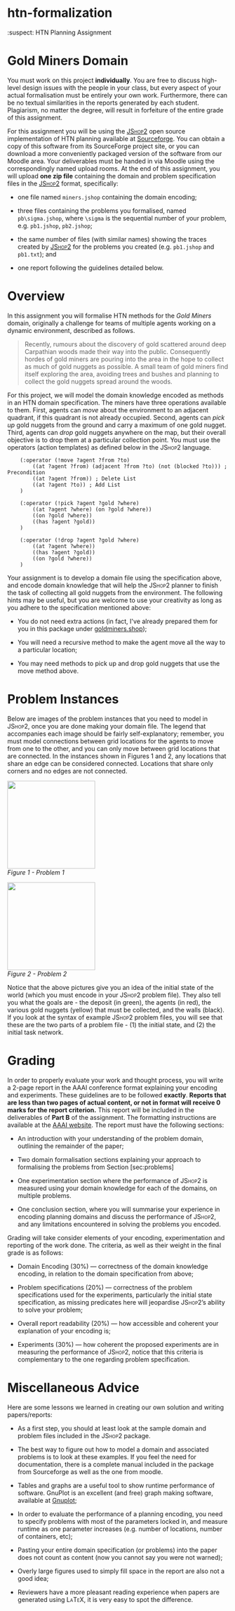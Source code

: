 # htn-formalization
:suspect: HTN Planning Assignment

Gold Miners Domain
==================

You must work on this project **individually**. You are free to discuss high-level design issues with the people in your class, but every aspect of your actual formalisation must be entirely your own work. Furthermore, there can be no textual similarities in the reports generated by each student. Plagiarism, no matter the degree, will result in forfeiture of the entire grade of this assignment.

For this assignment you will be using the <span style="font-variant:small-caps;">[JShop2](https://sourceforge.net/projects/shop/files/JSHOP2/)</span> open source implementation of HTN planning available at [Sourceforge](https://sourceforge.net/projects/shop/files/JSHOP2/). You can obtain a copy of this software from its SourceForge project site, or you can download a more conveniently packaged version of the software from our Moodle area. Your deliverables must be handed in via Moodle using the correspondingly named upload rooms. At the end of this assignment, you will upload **one zip file** containing the domain and problem specification files in the <span style="font-variant:small-caps;">[JShop2](https://sourceforge.net/projects/shop/files/JSHOP2/)</span> format, specifically:

-   one file named `miners.jshop` containing the domain encoding;

-   three files containing the problems you formalised, named `pb\sigma.jshop`, where `\sigma` is the sequential number of your problem, e.g. `pb1.jshop`, `pb2.jshop`;

-   the same number of files (with similar names) showing the traces created by <span style="font-variant:small-caps;">[JShop2](https://sourceforge.net/projects/shop/files/JSHOP2/)</span> for the problems you created (e.g. `pb1.jshop` and `pb1.txt`); and

-   one report following the guidelines detailed below.

Overview
========

In this assignment you will formalise HTN methods for the *Gold Miners* domain, originally a challenge for teams of multiple agents working on a dynamic environment, described as follows.

> Recently, rumours about the discovery of gold scattered around deep Carpathian woods made their way into the public. Consequently hordes of gold miners are pouring into the area in the hope to collect as much of gold nuggets as possible. A small team of gold miners find itself exploring the area, avoiding trees and bushes and planning to collect the gold nuggets spread around the woods.

For this project, we will model the domain knowledge encoded as methods in an HTN domain specification. The miners have three operations available to them. First, agents can *move* about the environment to an adjacent quadrant, if this quadrant is not already occupied. Second, agents can *pick up* gold nuggets from the ground and carry a maximum of one gold nugget. Third, agents can *drop* gold nuggets anywhere on the map, but their overall objective is to drop them at a particular collection point. You must use the operators (action templates) as defined below in the <span style="font-variant:small-caps;">JShop2</span> language.

```LISP
    (:operator (!move ?agent ?from ?to)
        ((at ?agent ?from) (adjacent ?from ?to) (not (blocked ?to))) ; Precondition
        ((at ?agent ?from)) ; Delete List
        ((at ?agent ?to)) ; Add List
    )

    (:operator (!pick ?agent ?gold ?where)
        ((at ?agent ?where) (on ?gold ?where))
        ((on ?gold ?where))
        ((has ?agent ?gold))
    )   

    (:operator (!drop ?agent ?gold ?where)
        ((at ?agent ?where))
        ((has ?agent ?gold))
        ((on ?gold ?where))
    )
```

Your assignment is to develop a domain file using the specification above, and encode domain knowledge that will help the <span style="font-variant:small-caps;">JShop2</span> planner to finish the task of collecting all gold nuggets from the environment. The following hints may be useful, but you are welcome to use your creativity as long as you adhere to the specification mentioned above:

-   You do not need extra actions (in fact, I've already prepared them for you in this package under [goldminers.shop](htn/goldminers.shop));

-   You will need a recursive method to make the agent move all the way to a particular location;

-   You may need methods to pick up and drop gold nuggets that use the move method above.

Problem Instances
=================

Below are images of the problem instances that you need to model in <span style="font-variant:small-caps;">JShop2</span>, once you are done making your domain file. The legend that accompanies each image should be fairly self-explanatory; remember, you must model connections between grid locations for the agents to move from one to the other, and you can only move between grid locations that are connected. In the instances shown in Figures 1 and 2, any locations that share an edge can be considered connected. Locations that share only corners and no edges are not connected.

<!--![Problem 1](https://github.com/pucrs-automated-planning/htn-formalization/raw/master/prob1.png "Problem 1")-->
<img src="https://github.com/pucrs-automated-planning/htn-formalization/raw/master/prob1.png" width="200"></br>
_Figure 1 - Problem 1_

<!--![Problem 2](https://github.com/pucrs-automated-planning/htn-formalization/raw/master/prob2.png "Problem 2")-->
<img src="https://github.com/pucrs-automated-planning/htn-formalization/raw/master/prob2.png" width="200"></br>
_Figure 2 - Problem 2_

Notice that the above pictures give you an idea of the initial state of the world (which you must encode in your <span style="font-variant:small-caps;">JShop2</span> problem file). They also tell you what the goals are - the deposit (in green), the agents (in red), the various gold nuggets (yellow) that must be collected, and the walls (black). If you look at the syntax of example <span style="font-variant:small-caps;">JShop2</span> problem files, you will see that these are the two parts of a problem file - (1) the initial state, and (2) the initial task network.

Grading
=======

In order to properly evaluate your work and thought process, you will write a 2-page report in the AAAI conference format explaining your encoding and experiments. These guidelines are to be followed **exactly**. **Reports that are less than two pages of actual content, or not in format will receive 0 marks for the report criterion.** This report will be included in the deliverables of **Part B** of the assignment. The formatting instructions are available at the [AAAI website](http://www.aaai.org/Publications/Templates/AuthorKit.zip). The report must have the following sections:

-   An introduction with your understanding of the problem domain, outlining the remainder of the paper;

-   Two domain formalisation sections explaining your approach to formalising the problems from Section \[sec:problems\]

-   One experimentation section where the performance of <span style="font-variant:small-caps;">JShop2</span> is measured using your domain knowledge for each of the domains, on multiple problems.

-   One conclusion section, where you will summarise your experience in encoding planning domains and discuss the performance of <span style="font-variant:small-caps;">JShop2</span>, and any limitations encountered in solving the problems you encoded.

Grading will take consider elements of your encoding, experimentation and reporting of the work done. The criteria, as well as their weight in the final grade is as follows:

-   Domain Encoding (30%) — correctness of the domain knowledge encoding, in relation to the domain specification from above;

-   Problem specifications (20%) — correctness of the problem specifications used for the experiments, particularly the initial state specification, as missing predicates here will jeopardise <span style="font-variant:small-caps;">JShop2</span>’s ability to solve your problem;

-   Overall report readability (20%) — how accessible and coherent your explanation of your encoding is;

-   Experiments (30%) — how coherent the proposed experiments are in measuring the performance of <span style="font-variant:small-caps;">JShop2</span>, notice that this criteria is complementary to the one regarding problem specification.

Miscellaneous Advice
====================

Here are some lessons we learned in creating our own solution and writing papers/reports:

-   As a first step, you should at least look at the sample domain and problem files included in the <span style="font-variant:small-caps;">JShop2</span> package.

-   The best way to figure out how to model a domain and associated problems is to look at these examples. If you feel the need for documentation, there is a complete manual included in the package from Sourceforge as well as the one from moodle.

-   Tables and graphs are a useful tool to show runtime performance of software. GnuPlot is an excellent (and free) graph making software, available at [Gnuplot](http://www.gnuplot.info/);

-   In order to evaluate the performance of a planning encoding, you need to specify problems with most of the parameters locked in, and measure runtime as one parameter increases (e.g. number of locations, number of containers, etc);

-   Pasting your entire domain specification (or problems) into the paper does not count as content (now you cannot say you were not warned);

-   Overly large figures used to simply fill space in the report are also not a good idea;

-   Reviewers have a more pleasant reading experience when papers are generated using <span style="font-variant:small-caps;">LaTeX</span>, it is very easy to spot the difference.
